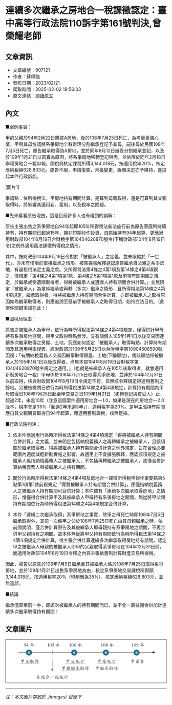 # 連續多次繼承之房地合一稅課徵認定：臺中高等行政法院110訴字第161號判決,曾榮耀老師

## 文章資訊
- 文章編號：907121
- 作者：蘇偉強
- 發布日期：2023/02/21
- 爬取時間：2025-02-02 19:56:03
- 原文連結：[閱讀原文](https://real-estate.get.com.tw/Columns/detail.aspx?no=907121)

## 內文
■案例事實：

甲的父親於94年2月22日購買A房地，後於106年7月25日死亡，為考量喪偶心情，甲與其母協議將系爭房地全數辦理分割繼承登記予其母，嗣後母於民國108年7月5日死亡，原告繼承取得該A房地，並於同年8月12日辦妥分割繼承登記，以及於109年1月21日以買賣為原因，將系爭房地移轉登記與丙，並依限於同年2月18日辦理房地合一稅申報。國稅局核定課稅所得3,144,018元，按適用稅率20%，核定應納稅額628,803元。原告不服，申請復查，未獲變更，訴願決定亦予維持，遂提起本件行政訴訟。

[圖片1]

爭議點：依所得稅法，甲房地持有期間計算，是算到母親取得，還是可算到其父親取得時，將影響其適用新、舊制，以及稅率之問題。

■先來看看原告理由，這是目前許多人也有碰到的誤解：

原告主張出售之系爭房地自94年起即105年所得稅法新法施行前為原告家庭所持續持有，持有期間已超過15年，顯非短期炒作投資，自原始持有94年起算，更應適用財政部104年8月19日台財稅字第10404620870號令(下稱財政部104年8月19日令)之例外適用舊法課徵所得稅之情形。

其中，按財政部104年8月19日令對於「被繼承人」之定義，並未限縮於「一世代」，亦未有僅限於直接繼承之情形，被告擴張解釋遽認原告繼承自父親之系爭房地，有違租稅法定主義之虞。又所得稅法第4條之4第1項及第14條之4第4項觀之，僅規定「第4條之4第1項第1款、第4條之5第1項第1款及前項有關期間之規定，於繼承或受遺贈取得者，得將被繼承人或遺贈人持有期間合併計算。」並無限定「被繼承人」為單純繼承或再轉（多次）繼承之情形，且所得稅法第14條之4第4項規定，繼承取得者，得將被繼承人持有期間合併計算，亦即被繼承人之取得原因如為繼承取得者，則應追溯至最前手被繼承人之取得日期，始符立法目的。（此案件關鍵爭議在此！）

■國稅局理由：

原告之被繼承人為甲母，依行為時所得稅法第14條之4第4項規定，僅得併計甲母持有系爭房地期間，與甲父取得時點無涉。又有關個人105年1月1日以後交易因連續多次繼承取得之房屋、土地，究應如何認定「被繼承人」取得時點、計算持有期間及其適用稅率疑義，經財政部於109年5月25日以台財稅字第10904508590號函復：「有關納稅義務人交易因繼承取得房屋、土地(下稱房地)，倘該房地係被繼承人於105年1月1日以後取得者，尚無本部104年8月19日台財稅字第10404620870號令規定之適用。」（也就是被繼承人在105年後取得者，就會適用新制房地合一稅）甲母係於106年7月25日取得系爭房地，並非於104年12月31日以前取得，核與財政部104年8月19日令規定不符，自無該令釋規定得適用舊制之餘地。另被告機關已依行為時所得稅法第14條之4第4項規定，計算持有期間為甲母取得日106年7月25日起至甲交易之日109年1月21日（移轉登記與買受人）止，超過2年，未逾10年（注意這個案件適用房地合一1.0，如果是現在的房地合一2.0版本，稅率會是35%「超過2年未逾5年」），適用稅率為20%。是甲主張持有期間應自其父親購買取得日94年起算，應適用舊制課稅，核無足採。

■行政法院判決：

1. 依本件應適用行為時所得稅法第14條之4第4項規定「得將被繼承人持有期間合併計算」之文義，並未明定包括納稅義務人之再轉繼承之被繼承人，且該項關於繼承取得者，得將被繼承人持有期間合併計算之例外規定，旨在合理必要範圍內適度減輕新制實施之影響，故適用上不宜擴張解釋，應認該項規定之被繼承人係指納稅義務人之被繼承人，不包括再轉繼承之被繼承人，故僅合併計算納稅義務人與被繼承人之持有期間。

2. 關於行為時所得稅法第14條之4第4項及房地合一課徵所得稅申報作業要點第5點第1項第1款前段規定「得將被繼承人持有期間合併計算」，應僅指納稅義務人之被繼承人持有期間可合併計算；本件雖有「連續多次繼承取得房地」之情形，惟僅得合併計算甲及其被繼承人甲母持有系爭房地之期間，無從將甲父親持有期間依行為時所得稅法第14條之4第4項規定合併計算。

3. 本件「連續二次繼承取得」系爭房地之事實，除甲之母死亡時即108年7月5日繼承取得外，其前一次係甲之父於106年7月25日死亡由其母親繼承之時，依前開說明，僅合併計算原告及其被繼承人即母親持有系爭房地之期間，不再合併甲父親持有之期間。故本件無從將甲父持有期間依行為時所得稅法第14條之4第4項規定合併計算，或主張合併計算連續多次繼承取得房地持有期間，認定甲之被繼承人母親的被繼承人即甲的父親取得系爭房地在104年12月31日前，而適用財政部104年8月19日令釋之內容主張依舊制計算財產交易所得稅。

因此，被告以原告於108年7月5日繼承且其被繼承人係於106年7月25日取得系爭房地，並於109年1月21日出售系爭房地為由，核定系爭房地交易課稅所得額3,144,018元，按適用稅率20%（現制應為35%），核定應納稅額628,803元，並無違誤。

■結論

繼承僅算至前一手，即該次被繼承人的持有期間而已，並不會一直往回合併加計連續多次繼承取得持有期間！

## 文章圖片

![圖片1](./images/907121_6abd145e.jpg)


---
*注：本文圖片存放於 ./images/ 目錄下*
